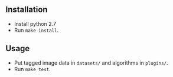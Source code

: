 Installation
------------

- Install python 2.7
- Run `make install`.

Usage
-----

- Put tagged image data in `datasets/` and algorithms in `plugins/`.
- Run `make test`.
